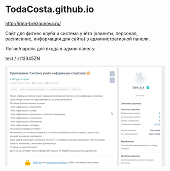 # TodaCosta.github.io

http://irina-brezgunova.ru/

Сайт для фитнес клуба и система учёта (клиенты, персонал, расписание, информация для сайта) в административной панели.

Логин/пароль для входа в админ панель:

test / st12345ZN

<IMG class="displayed" src="image/task.jpg">
